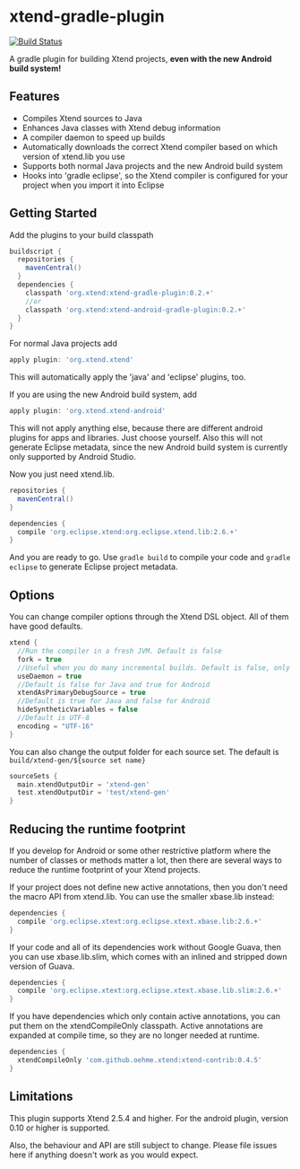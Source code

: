 xtend-gradle-plugin
===================

[![Build Status](https://oehme.ci.cloudbees.com/buildStatus/icon?job=xtend-gradle-plugin)](https://oehme.ci.cloudbees.com/job/xtend-gradle-plugin/)

A gradle plugin for building Xtend projects, **even with the new Android build system!**

Features
--------

- Compiles Xtend sources to Java
- Enhances Java classes with Xtend debug information
- A compiler daemon to speed up builds
- Automatically downloads the correct Xtend compiler based on which version of xtend.lib you use
- Supports both normal Java projects and the new Android build system
- Hooks into 'gradle eclipse', so the Xtend compiler is configured for your project when you import it into Eclipse

Getting Started
------
Add the plugins to your build classpath

```groovy
buildscript {
  repositories {
    mavenCentral()
  }
  dependencies {
    classpath 'org.xtend:xtend-gradle-plugin:0.2.+'
    //or
    classpath 'org.xtend:xtend-android-gradle-plugin:0.2.+'
  }
}
```

For normal Java projects add 

```groovy
apply plugin: 'org.xtend.xtend'
```

This will automatically apply the 'java' and 'eclipse' plugins, too.
  
If you are using the new Android build system, add

```groovy
apply plugin: 'org.xtend.xtend-android'
```

This will not apply anything else, because there are different android plugins for apps and libraries. Just choose yourself. Also this will not generate Eclipse metadata, since the new Android build system is currently only supported by Android Studio.
    
Now you just need xtend.lib.

```groovy
repositories {
  mavenCentral()
}

dependencies {
  compile 'org.eclipse.xtend:org.eclipse.xtend.lib:2.6.+'
}
```

And you are ready to go. Use ```gradle build``` to compile your code and ```gradle eclipse``` to generate Eclipse project metadata.

Options
--------

You can change compiler options through the Xtend DSL object. All of them have good defaults.

```groovy
xtend {
  //Run the compiler in a fresh JVM. Default is false
  fork = true
  //Useful when you do many incremental builds. Default is false, only used in conjuction with fork=true
  useDaemon = true              
  //Default is false for Java and true for Android
  xtendAsPrimaryDebugSource = true
  //Default is true for Java and false for Android
  hideSyntheticVariables = false
  //Default is UTF-8
  encoding = "UTF-16"
}
```

You can also change the output folder for each source set. The default is ```build/xtend-gen/${source set name}```

```groovy
sourceSets {
  main.xtendOutputDir = 'xtend-gen'
  test.xtendOutputDir = 'test/xtend-gen'
}
```

Reducing the runtime footprint
------------------------------

If you develop for Android or some other restrictive platform where the number of classes or methods matter a lot, then there are several ways to reduce the runtime footprint of your Xtend projects.

If your project does not define new active annotations, then you don't need the macro API from xtend.lib. You can use the smaller xbase.lib instead:

```groovy
dependencies {
  compile 'org.eclipse.xtext:org.eclipse.xtext.xbase.lib:2.6.+'
}
```

If your code and all of its dependencies work without Google Guava, then you can use xbase.lib.slim, which comes with an inlined and stripped down version of Guava.

```groovy
dependencies {
  compile 'org.eclipse.xtext:org.eclipse.xtext.xbase.lib.slim:2.6.+'
}
```

If you have dependencies which only contain active annotations, you can put them on the xtendCompileOnly classpath. Active annotations are expanded at compile time, so they are no longer needed at runtime.

```groovy
dependencies {
  xtendCompileOnly 'com.github.oehme.xtend:xtend-contrib:0.4.5'
}
```

Limitations
-----------

This plugin supports Xtend 2.5.4 and higher. For the android plugin, version 0.10 or higher is supported.

Also, the behaviour and API are still subject to change. Please file issues here if anything doesn't work as you would expect.
